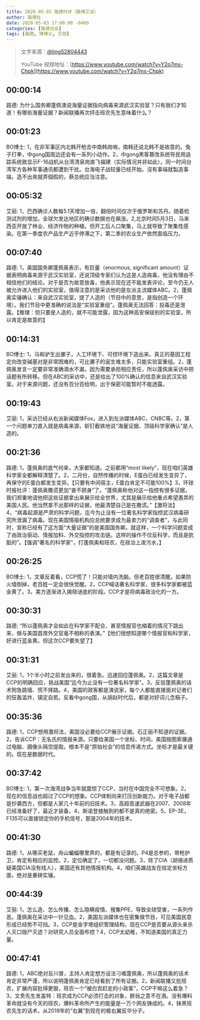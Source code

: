 ```yaml
---
title: 2020.05.03 路德时评（路博艾谈）
author: 路德社
date: 2020-05-03 17:00:00 -0400
categories: [路德访谈]
tags: [路德, 博博士, 艾丽]
---
```


> 文字来源：[@ling52804443](https://twitter.com/ling52804443)
>
> YouTube 视频地址：[https://www.youtube.com/watch?v=Y2q7ms-Chpk](https://www.youtube.com/watch?v=Y2q7ms-Chpk)

## 00:00:14

路德: 为什么国务卿蓬佩澳说海量证据指向病毒来源武汉实验室？只有我们才知道！有哪些海量证据？新闻联播再次抨击班农先生意味着什么？

## 00:01:23

BO博士: 1，在非军事区内北韩开枪击中南韩岗哨，南韩还说北韩不是故意的。兔子打拳，中gong国周边还会有一系列小动作。2，中gong黑客篡改系统导民用追踪系统致显示F-16战机从台湾清泉岗直飞福建（实际情况并非如此）。同一时间台湾军方各种军事通讯都遭到干扰。台海电子战较量已经开始。沒有事端就製造事端，造不出來就弄個假的，蔡总统应当注意。

## 00:05:32

艾丽: 1，巴西确诊人数每5.1天增加一倍，翻倍时间仅次于俄罗斯和苏丹。随着检测试剂的增加，全球欠发达地区的确诊数据也在飙涨。2,北京时间5月3日，马来西亚开放了林业、经济作物的种植。但开工后人口聚集，马上就导致了聚集性感染。在第一季度农产品生产近乎停滞之下，第二季的农业生产依然面临压力。

## 00:07:40

路德: 1，美国国务卿蓬佩奥表示，有巨量（enormous, significant amount）证据表明病毒来源于武汉实验室，还说顶级专家们认为这是人造病毒，他没有理由不相信他们的结论。对于是否为故意放毒，他表示现在还不能发表评论，至今仍无人被允许进入他们的实验室，值得注意的是采访他的是左派主流媒体ABC。2，蓬佩奥实锤确认：来自武汉实验室，提了人造的（节目中的意思，是指创造一个环境）。我们节目中更准确的说法是“实验室重组”。蓬佩奥无法回答：投毒还是泄露。【推理：但只要是人造的，就不可能泄露，因为这种高安保级别的实验室，所以肯定是故意的】

## 00:14:31

BO博士: 1，马和驴生出骡子，人工环境下、可控环境下造出来。真正的基因工程定向改变碱基对是非常困难的，可比骡子的诞生难太多，只能实验室重组。2，蓬佩奥发言一定要非常准确滴水不漏，因为需要承担相应责任，所以蓬佩奥采访中把话题有所转移。但在ABC的采访中，还是给出了100%确认的信息来自武汉实验室。对于来源问题，还没有百分百给明，出于保密可能暂时不能透露。

## 00:19:43

艾丽: 1，采访已经从右派新闻媒体Fox，进入到左派媒体ABC、CNBC等。2，第一个问题单刀直入就是病毒来源，斩钉截铁地说“海量证据、顶级科学家确认”是人造的。

## 00:21:36

路德: 1，蓬佩奥的底气何来，大家都知道。之前都用“most likely”，现在咱们英雄科学家全都解释清楚了。2，二月份，自然传播的时候，E蛋白已经发生变异了，再保守的E蛋白都发生变异。【只要有中间宿主，E蛋白肯定不可能100%】3，环球时报社评：蓬佩奥撒谎更加“奋不顾身”了。“蓬佩奥称他对这一指控有很多证据，我们郑重地请他把这些证据拿出来展示给全世界，尤其是展示给他重点希望愚弄的美国人民。他当然拿不出那样的证据，他最清楚自己是在撒谎。”【激将法】4，“病毒起源是严肃的科学问题，迄今为止没有一位著名科学家指控武汉病毒研究所泄漏了病毒。现在美国情报机构应总统要求成为最卖力的“调查者”，与此同时，宣称已经有了这方面“大量证据”的是美国国务卿。就这样，一个科学问题变成了由政治驱动、情报加料、外交指控的攻击链。这样的操作不仅反科学，而且是肮脏的”。【强调“著名的科学家”，打蓬佩奥和班农，在政治上泼污水，】

## 00:26:25

BO博士: 1，文章反着看，CCP慌了！只能对墙内洗脑。但老百姓很清醒。如果防火墙倒掉，老百姓一定会很快觉醒。2，CCP喊话著名科学家，很多科学家都被蓝金黄了。3，美方逐渐进入揭晓谜底的阶段。CCP才是将病毒政治化的一方。

## 00:30:31

路德: “所以蓬佩奥才会如此在科学家不配合、甚至情报官也缩着的情况下跳出来，做与美国首席外交官毫不相称的表演。”【他们很想知道哪个情报官和科学家，好进行蓝金黄。但这次CCP要失望了】

## 00:31:31

艾丽: 1，1个半小时之前发出来的，很着急。迅速回应蓬佩奥。2，这篇文章是CCP的明确回应，挑战美国“迄今为止没有一位著名科学家”。3，反驳蓬佩奥的话术狗急跳墙、慌不择路。4，美国的政客都是演说家，每个人都能直接面对记者们的狂轰滥炸，镇定自若。反看中gong国，从胡赵时代后，都是对好词儿念稿子。

## 00:35:36

路德: 1，CCP想用激将法，美国没必要给CCP展示证据。石正丽不知道的证据。2，告诉CCP：无名氏的情报来源。只要给美国一个坐标、时间，美国按图索骥通过电脑、摄像头隔空提取。根本不是“原始社会”的信息传递方式。坐标才是最关键的。现在是数据时代。

## 00:37:42

BO博士: 1，第一次海湾战争当年就震惊了CCP，当时在中国完全不可想象。2，现在的信息战也超过了CCP的想象。CCP体制向来打压创新能力。对于电子战都是抄袭西方，但都是人家几十年前的旧技术。3，高超音速武器在2007、2008年已经准备好了，最近才装备。4，斯诺登接触到的都不是真的绝密。5，EP-3E，F135可以直接锁定你的手机信号，那是2004年的技术。

## 00:41:30

路德: 1，从哪买老鼠，舟山蝙蝠哪里弄的，都是有记录的。P4是总参的，带枪护卫，肯定有相应的监控。2，定位确定了，一切都没问题。3，除了CIA（胡锡进质疑美国CIA没有线人），美国还有其他情报机构。4，咱们英雄战友在给定坐标方面，绝对是重磅实锤。

## 00:44:39

艾丽: 1，怎么造、怎么传播、怎么隐瞒疫情、搜集PPE，导致全球受害，一系列作恶。蓬佩奥在采访中一针见血。2，美国左派媒体也在密集做节目，可见美国民意形成已经势不可挡。3，CCP是金字塔组织管理结构，现在CCP是否要从源头来杀人灭口毁尸灭迹？对研究人员全面布控？4，CCP太幼稚，不知道美国的真正力量。

## 00:47:41

路德: 1，ABC绝对反川普，主持人肯定想方设法刁难蓬佩奥，所以蓬佩奥的话术肯定非常严谨，所以说明蓬佩奥肯定已经看到了所有证据。2，新闻联播又批班农，扩展内容批得更狠，班农一个“被白宫赶走的小政客”，CCP干嘛这么着急？3，文贵先生发盖特：班农成为CCP必须打击的对象，醉翁之意不在酒。没有爆料革命就没有今天的班农，爆料革命所产生的能量是一万个网友铸成的。4，抹黑班农先生的话术，从2019年的“右翼”到现在的极右翼反华分子。
